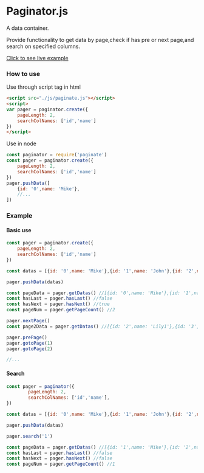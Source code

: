 # Paginator.js

A data container.

Provide functionality to get data by page,check if has pre or next page,and search on specified columns.

[Click to see live example](https://zhuobinggang.github.io/paginator.js/)

### How to use
Use through script tag in html
```html
<script src="./js/paginate.js"></script>
<script>
var pager = paginator.create({
    pageLength: 2,
    searchColNames: ['id','name']
})
</script>
```
Use in node
```js
const paginator = require('paginate')
const pager = paginator.create({
    pageLength: 2,
    searchColNames: ['id','name']
})
pager.pushData([
    {id: '0',name: 'Mike'},
    //...
])
```


### Example
#### Basic use
```js
const pager = paginator.create({
    pageLength: 2,
    searchColNames: ['id','name']
})

const datas = [{id: '0',name: 'Mike'},{id: '1',name: 'John'},{id: '2',name: 'Lily1'},{id: '3',name: 'Lily2'}]

pager.pushData(datas)

const pageData = pager.getDatas() //[{id: '0',name: 'Mike'},{id: '1',name: 'John'}]
const hasLast = pager.hasLast() //false
const hasNext = pager.hasNext() //true
const pageNum = pager.getPageCount() //2

pager.nextPage()
const page2Data = pager.getDatas() //[{id: '2',name: 'Lily1'},{id: '3',name: 'Lily2'}]

pager.prePage()
pager.gotoPage(1)
pager.gotoPage(2)

//...
```

#### Search
```js
const pager = paginator({
        pageLength: 2,
        searchColNames: ['id','name'],
})

const datas = [{id: '0',name: 'Mike'},{id: '1',name: 'John'},{id: '2',name: 'Lily1'},{id: '3',name: 'Lily2'}]

pager.pushData(datas)

pager.search('1')

const pageData = pager.getDatas() //[{id: '1',name: 'Mike'},{id: '2',name: 'Lily1'}]
const hasLast = pager.hasLast() //false
const hasNext = pager.hasNext() //false
const pageNum = pager.getPageCount() //1
```
